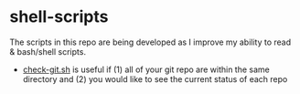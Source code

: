 # shell-scripts

The scripts in this repo are being developed as I improve my ability to read & bash/shell scripts.

* [check-git.sh](https://github.com/kyleGrealis/shell-scripts/blob/main/check-git.sh) is useful if (1) all of your git repo are within the same directory and (2) you would like to see the current status of each repo
